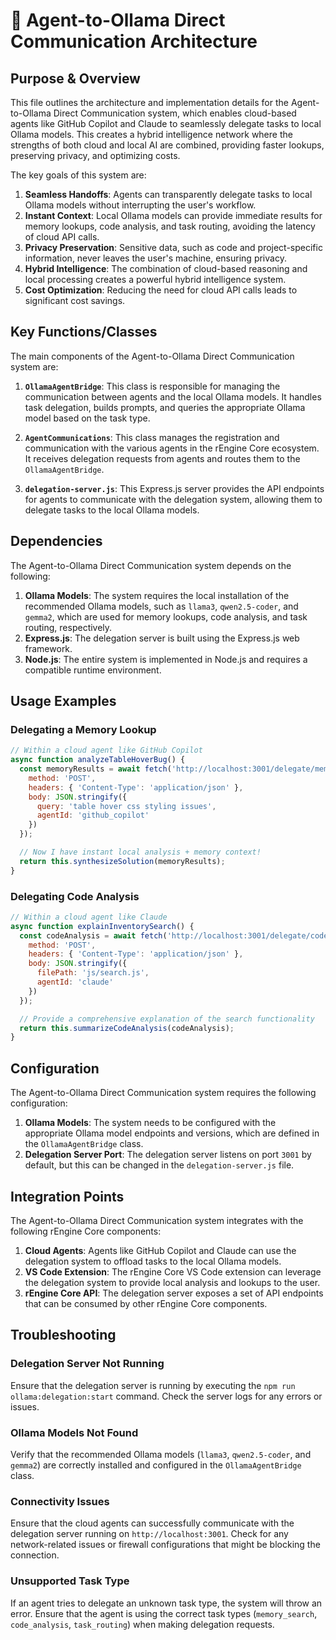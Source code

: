 # 🤖 Agent-to-Ollama Direct Communication Architecture

## Purpose & Overview

This file outlines the architecture and implementation details for the Agent-to-Ollama Direct Communication system, which enables cloud-based agents like GitHub Copilot and Claude to seamlessly delegate tasks to local Ollama models. This creates a hybrid intelligence network where the strengths of both cloud and local AI are combined, providing faster lookups, preserving privacy, and optimizing costs.

The key goals of this system are:

1. **Seamless Handoffs**: Agents can transparently delegate tasks to local Ollama models without interrupting the user's workflow.
2. **Instant Context**: Local Ollama models can provide immediate results for memory lookups, code analysis, and task routing, avoiding the latency of cloud API calls.
3. **Privacy Preservation**: Sensitive data, such as code and project-specific information, never leaves the user's machine, ensuring privacy.
4. **Hybrid Intelligence**: The combination of cloud-based reasoning and local processing creates a powerful hybrid intelligence system.
5. **Cost Optimization**: Reducing the need for cloud API calls leads to significant cost savings.

## Key Functions/Classes

The main components of the Agent-to-Ollama Direct Communication system are:

1. **`OllamaAgentBridge`**: This class is responsible for managing the communication between agents and the local Ollama models. It handles task delegation, builds prompts, and queries the appropriate Ollama model based on the task type.

1. **`AgentCommunications`**: This class manages the registration and communication with the various agents in the rEngine Core ecosystem. It receives delegation requests from agents and routes them to the `OllamaAgentBridge`.

1. **`delegation-server.js`**: This Express.js server provides the API endpoints for agents to communicate with the delegation system, allowing them to delegate tasks to the local Ollama models.

## Dependencies

The Agent-to-Ollama Direct Communication system depends on the following:

1. **Ollama Models**: The system requires the local installation of the recommended Ollama models, such as `llama3`, `qwen2.5-coder`, and `gemma2`, which are used for memory lookups, code analysis, and task routing, respectively.
2. **Express.js**: The delegation server is built using the Express.js web framework.
3. **Node.js**: The entire system is implemented in Node.js and requires a compatible runtime environment.

## Usage Examples

### Delegating a Memory Lookup

```javascript
// Within a cloud agent like GitHub Copilot
async function analyzeTableHoverBug() {
  const memoryResults = await fetch('http://localhost:3001/delegate/memory', {
    method: 'POST',
    headers: { 'Content-Type': 'application/json' },
    body: JSON.stringify({
      query: 'table hover css styling issues',
      agentId: 'github_copilot'
    })
  });

  // Now I have instant local analysis + memory context!
  return this.synthesizeSolution(memoryResults);
}
```

### Delegating Code Analysis

```javascript
// Within a cloud agent like Claude
async function explainInventorySearch() {
  const codeAnalysis = await fetch('http://localhost:3001/delegate/code', {
    method: 'POST', 
    headers: { 'Content-Type': 'application/json' },
    body: JSON.stringify({
      filePath: 'js/search.js',
      agentId: 'claude'
    })
  });

  // Provide a comprehensive explanation of the search functionality
  return this.summarizeCodeAnalysis(codeAnalysis);
}
```

## Configuration

The Agent-to-Ollama Direct Communication system requires the following configuration:

1. **Ollama Models**: The system needs to be configured with the appropriate Ollama model endpoints and versions, which are defined in the `OllamaAgentBridge` class.
2. **Delegation Server Port**: The delegation server listens on port `3001` by default, but this can be changed in the `delegation-server.js` file.

## Integration Points

The Agent-to-Ollama Direct Communication system integrates with the following rEngine Core components:

1. **Cloud Agents**: Agents like GitHub Copilot and Claude can use the delegation system to offload tasks to the local Ollama models.
2. **VS Code Extension**: The rEngine Core VS Code extension can leverage the delegation system to provide local analysis and lookups to the user.
3. **rEngine Core API**: The delegation server exposes a set of API endpoints that can be consumed by other rEngine Core components.

## Troubleshooting

### Delegation Server Not Running

Ensure that the delegation server is running by executing the `npm run ollama:delegation:start` command. Check the server logs for any errors or issues.

### Ollama Models Not Found

Verify that the recommended Ollama models (`llama3`, `qwen2.5-coder`, and `gemma2`) are correctly installed and configured in the `OllamaAgentBridge` class.

### Connectivity Issues

Ensure that the cloud agents can successfully communicate with the delegation server running on `http://localhost:3001`. Check for any network-related issues or firewall configurations that might be blocking the connection.

### Unsupported Task Type

If an agent tries to delegate an unknown task type, the system will throw an error. Ensure that the agent is using the correct task types (`memory_search`, `code_analysis`, `task_routing`) when making delegation requests.
